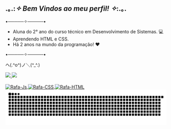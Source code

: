 ## .｡.:*✧ Bem Vindos ao meu perfil! ✧*:.｡.

•─────✧─────•

- Aluna do 2° ano do curso técnico em Desenvolvimento de Sistemas. 💻
- Aprendendo HTML e CSS.
- Há 2 anos na mundo da programação! ❤

•─────✧─────•

ヘ(.^o^)ノ＼(^_^.)

</div>
  <a href="https://beacons.ai/anajuliacerisoli">
  <img height="180em" src="https://github-readme-stats.vercel.app/api?username=anajuliacerisoli&show_icons=true&theme=dracula&include_all_commits-true&count_private=true" />
  <img height="188em" src="https://github-readme-stats.vercel.app/api/top-langs/?username=anajuliacerisoli&layout-compact&langs_count=16&theme=dracula"/>
</div>

</div>

<div style="display: inline_block"><br>
<img align="center" alt="Rafa-Js" height="30" width="40" src="https://cdn.jsdelivr.net/gh/devicons/devicon@latest/icons/javascript/javascript-original.svg">
<img align="center" alt="Rafa-CSS" height="30" width="40" src="https://cdn.jsdelivr.net/gh/devicons/devicon@latest/icons/css3/css3-original.svg" >
<img align="center" alt="Rafa-HTML" height="30" width="40" src="https://cdn.jsdelivr.net/gh/devicons/devicon@latest/icons/html5/html5-original.svg" >

<picture align="center">
  <source media="(prefers-color-scheme: dark)" srcset="https://raw.githubusercontent.com/anajuliacerisoli/anajuliacerisoli/output/github-contribution-grid-snake-dark.svg">
  <source media="(prefers-color-scheme: light)" srcset="https://raw.githubusercontent.com/anajuliacerisoli/anajuliacerisoli/output/github-contribution-grid-snake-dark.svg">
  <img align="center" alt="github contribution grid snake animation" src="https://raw.githubusercontent.com/anajuliacerisoli/anajuliacerisoli/output/github-contribution-grid-snake.svg">
</picture>
<br><br>
